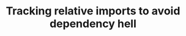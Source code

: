 ---
slug: track-relative-imports
version: v1.343.0
title: Tracking relative imports to avoid dependency hell
tags: ['Script Editor', 'Flow Editor']
description: Windmill now automatically tracks relative imports in Bun and Python such that if you update a common dependency and update its imports, it will now re-trigger deployment and lockfile computation of all the scripts that depend on it (it was working for Python but not Bun before).<br/><br/> Windmill can now also track such imports in inline scripts of flows and will surgically update the inline lockfiles of those flows if the relative imports change.
features:
  [
    'Automatic re-trigger of deployment and lockfile computation of all the scripts that depend on Bun script.',
    'When doing `wmill sync pull`, the wmill-lock.yaml will now automatically be updated, avoiding re-triggering lockfile computation for all files, only the ones that have changed from last sync.',
    'Flows inline lockfile can now be updated locally using `wmill flow generate-locks`, which is the equivalent of `wmill script generate-metadata --lock-only` but for flows` inline scripts.',
  ]
docs: /docs/advanced/sharing_common_logic#tracking-relative-imports-on-local-development
---